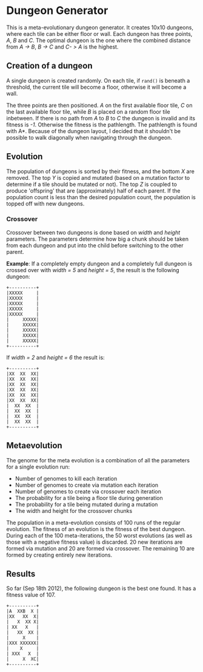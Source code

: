 # Dungeon Generator

This is a meta-evolutionary dungeon generator. It creates 10x10 dungeons, where
each tile can be either floor or wall. Each dungeon has three points, *A*, *B*
and *C*. The optimal dungeon is the one where the combined distance from *A ->
B*, *B -> C* and *C- > A* is the highest.

## Creation of a dungeon

A single dungeon is created randomly. On each tile, if `rand()` is beneath a
threshold, the current tile will become a floor, otherwise it will become a
wall.

The three points are then positioned. *A* on the first available floor tile,
*C* on the last available floor tile, while *B* is placed on a random floor
tile inbetween. If there is no path from *A* to *B* to *C* the dungeon is
invalid and its fitness is *-1*. Otherwise the fitness is the pathlength. The
pathlength is found with A\*. Because of the dungeon layout, I decided that it
shouldn't be possible to walk diagonally when navigating through the dungeon.


## Evolution

The population of dungeons is sorted by their fitness, and the bottom *X* are
removed. The top *Y* is copied and mutated (based on a mutation factor to
determine if a tile should be mutated or not). The top *Z* is coupled to
produce 'offspring' that are (approximately) half of each parent. If the
population count is less than the desired population count, the population is
topped off with new dungeons.

### Crossover

Crossover between two dungeons is done based on *width* and *height*
parameters. The parameters determine how big a chunk should be taken from each
dungeon and put into the child before switching to the other parent.

**Example**: If a completely empty dungeon and a completely full dungeon is
crossed over with *width = 5* and *height = 5*, the result is the following
dungeon:

    +----------+
    |XXXXX     |
    |XXXXX     |
    |XXXXX     |
    |XXXXX     |
    |XXXXX     |
    |     XXXXX|
    |     XXXXX|
    |     XXXXX|
    |     XXXXX|
    |     XXXXX|
    +----------+

If *width = 2* and *height = 6* the result is:

    +----------+
    |XX  XX  XX|
    |XX  XX  XX|
    |XX  XX  XX|
    |XX  XX  XX|
    |XX  XX  XX|
    |XX  XX  XX|
    |  XX  XX  |
    |  XX  XX  |
    |  XX  XX  |
    |  XX  XX  |
    +----------+

## Metaevolution

The genome for the meta evolution is a combination of all the parameters for a single evolution run:

* Number of genomes to kill each iteration
* Number of genomes to create via mutation each iteration
* Number of genomes to create via crossover each iteration
* The probability for a tile being a floor tile during generation
* The probability for a tile being mutated during a mutation
* The width and height for the crossover chunks

The population in a meta-evolution consists of 100 runs of the regular
evolution. The fitness of an evolution is the fitness of the best dungeon.
During each of the 100 meta-iterations, the 50 worst evolutions (as well as
those with a negative fitness value) is discarded. 20 new iterations are formed
via mutation and 20 are formed via crossover. The remaining 10 are formed by
creating entirely new iterations.


## Results

So far (Sep 18th 2012), the following dungeon is the best one found. It has a
fitness value of 107.

    +----------+
    |A  XXB  X |
    |XX   XX  X|
    |   X  XX X|
    | XX   X   |
    |   XX  XX |
    |     X    |
    |XXX XXXXXX|
    |    X     |
    | XXX   X  |
    |     X  XC|
    +----------+
